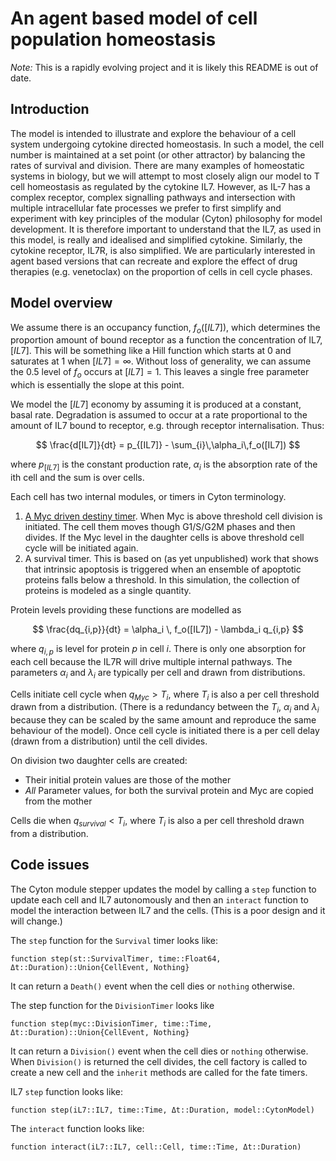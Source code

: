 # An agent based model of cell population homeostasis

*Note:* This is a rapidly evolving project and it is likely this README is out of date.

## Introduction
The model is intended to illustrate and explore the behaviour of a cell system undergoing cytokine directed homeostasis. In such a model, the cell number is maintained at a set point (or other attractor) by balancing the rates of survival and division. There are many examples of homeostatic systems in biology, but we will attempt to most closely align our model to T cell homeostasis as regulated by the cytokine IL7. However, as IL-7 has a complex receptor, complex signalling pathways and intersection with multiple intracellular fate processes we prefer to first simplify and experiment with key principles of the modular (Cyton) philosophy for model development. It is therefore important to understand that the IL7, as used in this model, is really and idealised and simplified cytokine. Similarly, the cytokine receptor, IL7R, is also simplified. We are particularly interested in agent based versions that can recreate and explore the effect of drug therapies (e.g. venetoclax) on the proportion of cells in cell cycle phases. 

## Model overview
We assume there is an occupancy function, $f_o([IL7])$, which determines the proportion amount of bound receptor as a function the concentration of IL7, $[IL7]$. This will be something like a Hill function which starts at 0 and saturates at 1 when $[IL7]=\infty$. Without loss of generality, we can assume the 0.5 level of $f_o$ occurs at $[IL7]=1$. This leaves a single free parameter which is essentially the slope at this point.

We model the $[IL7]$ economy by assuming it is produced at a constant, basal rate. Degradation is assumed to occur at a rate proportional to the amount of IL7 bound to receptor, e.g. through receptor internalisation. Thus:

$$
\frac{d[IL7]}{dt} = p_{[IL7]} - \sum_{i}\,\alpha_i\,f_o([IL7])
$$

where $p_{[IL7]}$ is the constant production rate, $\alpha_i$ is the absorption rate of the ith cell and the sum is over cells.

Each cell has two internal modules, or timers in Cyton terminology.

1. [A Myc driven destiny timer](https://pubmed.ncbi.nlm.nih.gov/27820810/). When Myc is above threshold cell division is initiated. The cell them moves though G1/S/G2M phases and then divides. If the Myc level in the daughter cells is above threshold cell cycle will be initiated again.
2. A survival timer. This is based on (as yet unpublished) work that shows that intrinsic apoptosis is triggered when an ensemble of apoptotic proteins falls below a threshold. In this simulation, the collection of proteins is modeled as a single quantity.

Protein levels providing these functions are modelled as

$$
\frac{dq_{i,p}}{dt} =  \alpha_i \, f_o([IL7]) - \lambda_i q_{i,p}
$$

where $q_{i,p}$ is level for protein $p$ in cell $i$. There is only one absorption for each cell because the IL7R will drive multiple internal pathways. The parameters $\alpha_i$ and $\lambda_i$ are typically per cell and drawn from distributions.

Cells initiate cell cycle when $q_{Myc} > T_i$, where $T_i$ is also a per cell threshold drawn from a distribution. (There is a redundancy between the $T_i$, $\alpha_i$ and $\lambda_i$ because they can be scaled by the same amount and reproduce the same behaviour of the model). Once cell cycle is initiated there is a per cell delay (drawn from a distribution) until the cell divides.

On division two daughter cells are created:
* Their initial protein values are those of the mother
* *All* Parameter values, for both the survival protein and Myc are copied from the mother

Cells die when $q_{survival} < T_i$, where $T_i$ is also a per cell threshold drawn from a distribution.

## Code issues
The Cyton module stepper updates the model by calling a `step` function to update each cell and IL7 autonomously and then an `interact` function to model the interaction between IL7 and the cells. (This is a poor design and it will change.)


The `step` function for the `Survival` timer looks like:
```
function step(st::SurvivalTimer, time::Float64, Δt::Duration)::Union{CellEvent, Nothing}
```
It can return a `Death()` event when the cell dies or `nothing` otherwise.


The step function for the `DivisionTimer` looks like
```
function step(myc::DivisionTimer, time::Time, Δt::Duration)::Union{CellEvent, Nothing}
```
It can return a `Division()` event when the cell dies or `nothing` otherwise. When `Division()` is returned the cell divides, the cell factory is called to create a new cell and the `inherit` methods are called for the fate timers.

IL7 `step` function looks like:
```
function step(iL7::IL7, time::Time, Δt::Duration, model::CytonModel)
```

The `interact` function looks like:
```
function interact(iL7::IL7, cell::Cell, time::Time, Δt::Duration)
```
